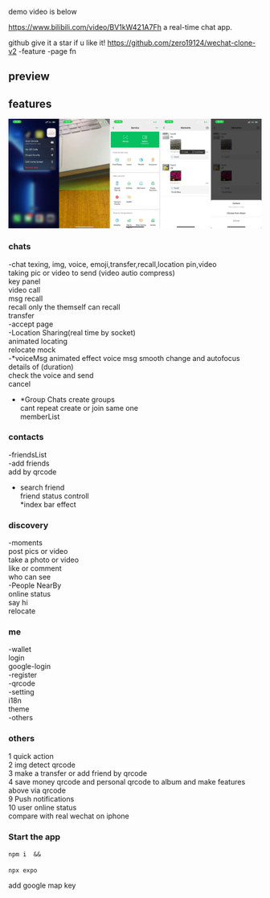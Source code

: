 demo video is below

https://www.bilibili.com/video/BV1kW421A7Fh
a real-time chat app.

github give it a star if u like it!
https://github.com/zero19124/wechat-clone-v2
-feature
-page
fn

## preview

## features

![Alt Text](./demo/demo1.jpg)

### chats

-chat
texing, img, voice, emoji,transfer,recall,location pin,video<br>
taking pic or video to send (video autio compress)<br>
key panel<br>
video call<br>
msg recall<br>
recall only the themself can recall<br>
transfer<br>
-accept page<br>
-Location Sharing(real time by socket)<br>
animated locating<br>
relocate mock<br>
-\*voiceMsg animated effect
voice msg smooth change and autofocus details of (duration)<br>
check the voice and send<br>
cancel<br>

- \*Group Chats
  create groups<br>
  cant repeat create or join same one<br>
  memberList<br>

### contacts

-friendsList<br>
-add friends<br>
add by qrcode<br>

- search friend<br>
  friend status controll<br>
  \*index bar effect<br>

### discovery

-moments<br>
post pics or video<br>
take a photo or video<br>
like or comment<br>
who can see<br>
-People NearBy<br>
online status<br>
say hi<br>
relocate<br>

### me

-wallet<br>
login<br>
google-login<br>
-register<br>
-qrcode<br>
-setting<br>
i18n<br>
theme<br>
-others<br>

### others

1 quick action<br>
2 img detect qrcode<br>
3 make a transfer or add friend by qrcode<br>
4 save money qrcode and personal qrcode to album and make features above via qrcode<br>
9 Push notifications<br>
10 user online status<br>
compare with real wechat on iphone<br>

### Start the app

```shell
npm i  &&

npx expo

```

add google map key
<meta-data
     android:name="com.google.android.geo.API_KEY"
     android:value="Your Google maps API Key Here"/>

